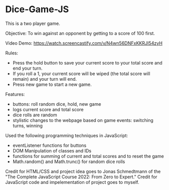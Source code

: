 # Dice-Game-JS

This is a two player game.

Objective: To win against an opponent by getting to a score of 100 first. 

Video Demo: https://watch.screencastify.com/v/N4wn56DNFxKKRJI54zyH

Rules: 
- Press the hold button to save your current score to your total score and end your turn.
- If you roll a 1, your current score will be wiped (the total score will remain) and your turn will end. 
- Press new game to start a new game.

Features: 
- buttons: roll random dice, hold, new game
- logs current score and total score
- dice rolls are random
- stylistic changes to the webpage based on game events: switching turns, winning

Used the following programming techniques in JavaScript:
- eventListener functions for buttons
- DOM Manipulation of classes and IDs
- functions for summing of current and total scores and to reset the game
- Math.random() and Math.trunc() for random dice rolls  

Credit for HTML/CSS and project idea goes to Jonas Schmedtmann of the "The Complete JavaScript Course 2022: From Zero to Expert." 
Credit for JavaScript code and impelementation of project goes to myself.
